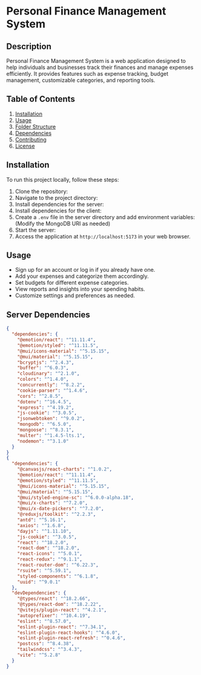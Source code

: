# Personal Finance Management System

## Description

Personal Finance Management System is a web application designed to help individuals and businesses track their finances and manage expenses efficiently. It provides features such as expense tracking, budget management, customizable categories, and reporting tools.

## Table of Contents

1. [Installation](#installation)
2. [Usage](#usage)
3. [Folder Structure](#folder-structure)
4. [Dependencies](#dependencies)
5. [Contributing](#contributing)
6. [License](#license)

## Installation

To run this project locally, follow these steps:

1. Clone the repository:
2. Navigate to the project directory:
3. Install dependencies for the server:
4. Install dependencies for the client:
5. Create a `.env` file in the server directory and add environment variables:
(Modify the MongoDB URI as needed)
6. Start the server:
8. Access the application at `http://localhost:5173` in your web browser.

## Usage

- Sign up for an account or log in if you already have one.
- Add your expenses and categorize them accordingly.
- Set budgets for different expense categories.
- View reports and insights into your spending habits.
- Customize settings and preferences as needed.


## Server Dependencies

```json
{
  "dependencies": {
    "@emotion/react": "^11.11.4",
    "@emotion/styled": "^11.11.5",
    "@mui/icons-material": "^5.15.15",
    "@mui/material": "^5.15.15",
    "bcryptjs": "^2.4.3",
    "buffer": "^6.0.3",
    "cloudinary": "^2.1.0",
    "colors": "^1.4.0",
    "concurrently": "^8.2.2",
    "cookie-parser": "^1.4.6",
    "cors": "^2.8.5",
    "dotenv": "^16.4.5",
    "express": "^4.19.2",
    "js-cookie": "^3.0.5",
    "jsonwebtoken": "^9.0.2",
    "mongodb": "^6.5.0",
    "mongoose": "^8.3.1",
    "multer": "^1.4.5-lts.1",
    "nodemon": "^3.1.0"
  }
}
{
  "dependencies": {
    "@canvasjs/react-charts": "^1.0.2",
    "@emotion/react": "^11.11.4",
    "@emotion/styled": "^11.11.5",
    "@mui/icons-material": "^5.15.15",
    "@mui/material": "^5.15.15",
    "@mui/styled-engine-sc": "^6.0.0-alpha.18",
    "@mui/x-charts": "^7.2.0",
    "@mui/x-date-pickers": "^7.2.0",
    "@reduxjs/toolkit": "^2.2.3",
    "antd": "^5.16.1",
    "axios": "^1.6.8",
    "dayjs": "^1.11.10",
    "js-cookie": "^3.0.5",
    "react": "^18.2.0",
    "react-dom": "^18.2.0",
    "react-icons": "^5.0.1",
    "react-redux": "^9.1.1",
    "react-router-dom": "^6.22.3",
    "rsuite": "^5.59.1",
    "styled-components": "^6.1.8",
    "uuid": "^9.0.1"
  },
  "devDependencies": {
    "@types/react": "^18.2.66",
    "@types/react-dom": "^18.2.22",
    "@vitejs/plugin-react": "^4.2.1",
    "autoprefixer": "^10.4.19",
    "eslint": "^8.57.0",
    "eslint-plugin-react": "^7.34.1",
    "eslint-plugin-react-hooks": "^4.6.0",
    "eslint-plugin-react-refresh": "^0.4.6",
    "postcss": "^8.4.38",
    "tailwindcss": "^3.4.3",
    "vite": "^5.2.8"
  }
}













